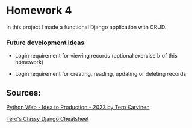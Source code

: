 # Homework 4

In this project I made a functional Django application with CRUD. 

### Future development ideas

- Login requirement for viewing records (optional exercise b of this homework)

- Login requirement for creating, reading, updating or deleting records

## Sources: 

[Python Web - Idea to Production - 2023 by Tero Karvinen](https://terokarvinen.com/2023/python-web-idea-to-production/#h2-muotillista)

[Tero's Classy Django Cheatsheet](https://terokarvinen.com/2023/django-cheatsheet/)
